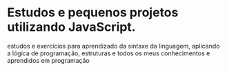 # Estudos e pequenos projetos utilizando JavaScript.

estudos e exercícios para aprendizado da sintaxe da linguagem, aplicando a lógica de programação,
estruturas e todos os meus conhecimentos e aprendidos em programação
